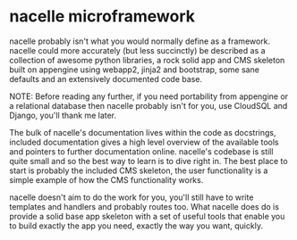 nacelle microframework
======================

nacelle probably isn't what you would normally define as a framework. nacelle could more accurately (but less succinctly) be described as a collection of awesome python libraries, a rock solid app and CMS skeleton built on appengine using webapp2, jinja2 and bootstrap, some sane defaults and an extensively documented code base.

NOTE: Before reading any further, if you need portability from appengine or a relational database then nacelle probably isn't for you, use CloudSQL and Django, you'll thank me later.

The bulk of nacelle's documentation lives within the code as docstrings, included documentation gives a high level overview of the available tools and pointers to further documentation online. nacelle's codebase is still quite small and so the best way to learn is to dive right in. The best place to start is probably the included CMS skeleton, the user functionality is a simple example of how the CMS functionality works.

nacelle doesn't aim to do the work for you, you'll still have to write templates and handlers and probably routes too. What nacelle does do is provide a solid base app skeleton with a set of useful tools that enable you to build exactly the app you need, exactly the way you want, quickly.
